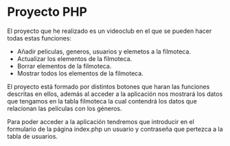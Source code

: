 # Proyecto PHP

El proyecto que he realizado es un videoclub en el que se pueden hacer todas estas funciones:

  - Añadir peliculas, generos, usuarios y elemetos a la filmoteca.
  - Actualizar los elementos de la filmoteca.
  - Borrar elementos de la filmoteca.
  - Mostrar todos los elementos de la filmoteca.

El proyecto está formado por distintos botones que haran las funciones descritas en ellos, además al acceder a la aplicación nos mostrará los datos que tengamos en la tabla filmoteca la cual contendrá los datos que relacionan las películas con los géneros.

Para poder acceder a la aplicación tendremos que introducir en el formulario de la página index.php un usuario y contraseña que pertezca a la tabla de usuarios.
